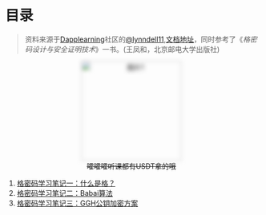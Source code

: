 # 目录

> 资料来源于[Dapplearning](https://dapplearning.org/reward)社区的[@lynndell11](https://x.com/lynndell11),[文档地址](https://drive.google.com/file/d/1vLUwb69AzB-izVuNdwquNh1P6BQDgcAz/view?usp=sharing)，同时参考了《*格密码设计与安全证明技术*》一书。\(王凤和，北京邮电大学出版社\)

<style>
img.blur-effect {
    filter: blur(4px);
    transition: filter 0.3s;
    display: block;
    margin: 0 auto;
}
img.blur-effect:hover,
img.blur-effect:active {
    filter: none;
}
</style>

<div style="text-align: center;">
    <img class="blur-effect" src="/img/lattice/1.png" alt="图片1" width="200" />
    <del><span class = "hidden-text">嚯嚯嚯听课都有USDT拿的哦</span></del>
</div>

1. [格密码学习笔记一：什么是格？](/lattice/lattice_1)  
2. [格密码学习笔记二：Babai算法](/lattice/lattice_2)
3. [格密码学习笔记三：GGH公钥加密方案](/lattice/lattice_3)
